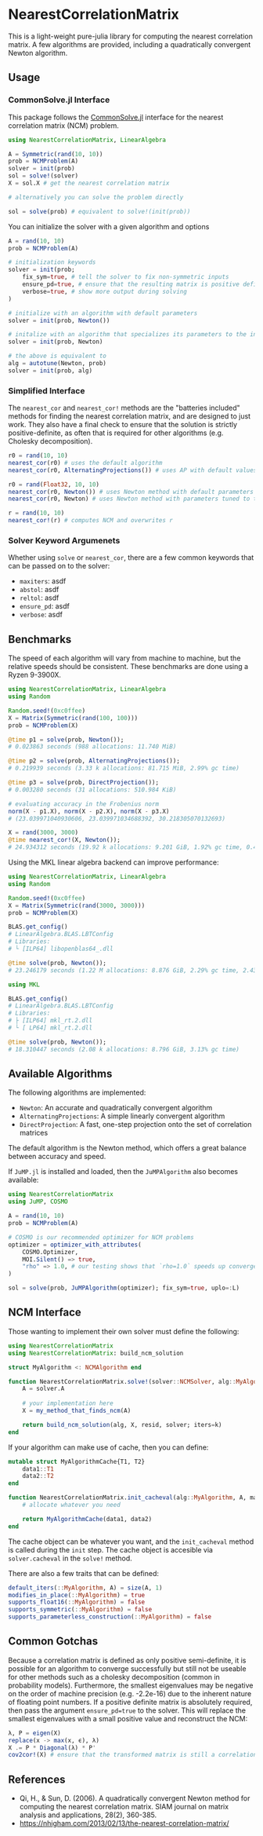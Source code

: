 # NearestCorrelationMatrix

This is a light-weight pure-julia library for computing the nearest correlation matrix. A few algorithms are provided, including a quadratically convergent Newton algorithm.


## Usage


### CommonSolve.jl Interface

This package follows the [CommonSolve.jl](https://docs.sciml.ai/CommonSolve/stable/) interface for the nearest correlation matrix (NCM) problem.

```julia
using NearestCorrelationMatrix, LinearAlgebra

A = Symmetric(rand(10, 10))
prob = NCMProblem(A)
solver = init(prob)
sol = solve!(solver)
X = sol.X # get the nearest correlation matrix

# alternatively you can solve the problem directly

sol = solve(prob) # equivalent to solve!(init(prob))
```

You can initialize the solver with a given algorithm and options

```julia
A = rand(10, 10)
prob = NCMProblem(A)

# initialization keywords
solver = init(prob;
    fix_sym=true, # tell the solver to fix non-symmetric inputs
    ensure_pd=true, # ensure that the resulting matrix is positive definite
    verbose=true, # show more output during solving
)

# initialize with an algorithm with default parameters
solver = init(prob, Newton())

# initalize with an algorithm that specializes its parameters to the input
solver = init(prob, Newton)

# the above is equivalent to
alg = autotune(Newton, prob)
solver = init(prob, alg)
```


### Simplified Interface

The `nearest_cor` and `nearest_cor!` methods are the "batteries included" methods for finding the nearest correlation matrix, and are designed to just work. They also have a final check to ensure that the solution is strictly positive-definite, as often that is required for other algorithms (e.g. Cholesky decomposition).

```julia
r0 = rand(10, 10)
nearest_cor(r0) # uses the default algorithm
nearest_cor(r0, AlternatingProjections()) # uses AP with default values

r0 = rand(Float32, 10, 10)
nearest_cor(r0, Newton()) # uses Newton method with default parameters
nearest_cor(r0, Newton) # uses Newton method with parameters tuned to the input matrix

r = rand(10, 10)
nearest_cor!(r) # computes NCM and overwrites r
```


### Solver Keyword Argumenets

Whether using `solve` or `nearest_cor`, there are a few common keywords that can be passed on to the solver:

- `maxiters`: asdf
- `abstol`: asdf
- `reltol`: asdf
- `ensure_pd`: asdf
- `verbose`: asdf


## Benchmarks

The speed of each algorithm will vary from machine to machine, but the relative speeds should be consistent. These benchmarks are done using a Ryzen 9-3900X.

```julia
using NearestCorrelationMatrix, LinearAlgebra
using Random

Random.seed!(0xc0ffee)
X = Matrix(Symmetric(rand(100, 100)))
prob = NCMProblem(X)

@time p1 = solve(prob, Newton());
# 0.023863 seconds (988 allocations: 11.740 MiB)

@time p2 = solve(prob, AlternatingProjections());
# 0.219939 seconds (3.33 k allocations: 81.715 MiB, 2.99% gc time)

@time p3 = solve(prob, DirectProjection());
# 0.003280 seconds (31 allocations: 510.984 KiB)

# evaluating accuracy in the Frobenius norm
norm(X - p1.X), norm(X - p2.X), norm(X - p3.X)
# (23.039971040930606, 23.039971034688392, 30.218305070132693)

X = rand(3000, 3000)
@time nearest_cor!(X, Newton());
# 24.934312 seconds (19.92 k allocations: 9.201 GiB, 1.92% gc time, 0.48% compilation time)
```

Using the MKL linear algebra backend can improve performance:

```julia
using NearestCorrelationMatrix, LinearAlgebra
using Random

Random.seed!(0xc0ffee)
X = Matrix(Symmetric(rand(3000, 3000)))
prob = NCMProblem(X)

BLAS.get_config()
# LinearAlgebra.BLAS.LBTConfig
# Libraries: 
# └ [ILP64] libopenblas64_.dll

@time solve(prob, Newton());
# 23.246179 seconds (1.22 M allocations: 8.876 GiB, 2.29% gc time, 2.43% compilation time)

using MKL

BLAS.get_config()
# LinearAlgebra.BLAS.LBTConfig
# Libraries:
# ├ [ILP64] mkl_rt.2.dll
# └ [ LP64] mkl_rt.2.dll

@time solve(prob, Newton());
# 18.310447 seconds (2.08 k allocations: 8.796 GiB, 3.13% gc time)
```

## Available Algorithms

The following algorithms are implemented:

- `Newton`: An accurate and quadratically convergent algorithm
- `AlternatingProjections`: A simple linearly convergent algorithm
- `DirectProjection`: A fast, one-step projection onto the set of correlation matrices

The default algorithm is the Newton method, which offers a great balance between accuracy and speed.

If `JuMP.jl` is installed and loaded, then the `JuMPAlgorithm` also becomes available:

```julia
using NearestCorrelationMatrix
using JuMP, COSMO

A = rand(10, 10)
prob = NCMProblem(A)

# COSMO is our recommended optimizer for NCM problems
optimizer = optimizer_with_attributes(
    COSMO.Optimizer,
    MOI.Silent() => true,
    "rho" => 1.0, # our testing shows that `rho=1.0` speeds up convergence
)

sol = solve(prob, JuMPAlgorithm(optimizer); fix_sym=true, uplo=:L)
```


## NCM Interface

Those wanting to implement their own solver must define the following:

```julia
using NearestCorrelationMatrix
using NearestCorrelationMatrix: build_ncm_solution

struct MyAlgorithm <: NCMAlgorithm end

function NearestCorrelationMatrix.solve!(solver::NCMSolver, alg::MyAlgorithm)
    A = solver.A
    
    # your implementation here
    X = my_method_that_finds_ncm(A)

    return build_ncm_solution(alg, X, resid, solver; iters=k)
end
```

If your algorithm can make use of cache, then you can define:

```julia
mutable struct MyAlgorithmCache{T1, T2}
    data1::T1
    data2::T2
end

function NearestCorrelationMatrix.init_cacheval(alg::MyAlgorithm, A, maxiters, abstol, reltol, verbose)
    # allocate whatever you need

    return MyAlgorithmCache(data1, data2)
end
```

The cache object can be whatever you want, and the `init_cacheval` method is called during the `init` step. The cache object is accesible via `solver.cacheval` in the `solve!` method.

There are also a few traits that can be defined:

```julia
default_iters(::MyAlgorithm, A) = size(A, 1)
modifies_in_place(::MyAlgorithm) = true
supports_float16(::MyAlgorithm) = false
supports_symmetric(::MyAlgorithm) = false
supports_parameterless_construction(::MyAlgorithm) = false
```


## Common Gotchas

Because a correlation matrix is defined as only positive semi-definite, it is possible for an algorithm to converge successfully but still not be useable for other methods such as a cholesky decomposition (common in probability models). Furthermore, the smallest eigenvalues may be negative on the order of machine precision (e.g. -2.2e-16) due to the inherent nature of floating point numbers. If a positive definite matrix is absolutely required, then pass the argument `ensure_pd=true` to the solver. This will replace the smallest eigenvalues with a small positive value and reconstruct the NCM:

```julia
λ, P = eigen(X)
replace(x -> max(x, ϵ), λ)
X .= P * Diagonal(λ) * P'
cov2cor!(X) # ensure that the transformed matrix is still a correlation matrix
```


## References

* Qi, H., & Sun, D. (2006). A quadratically convergent Newton method for computing the nearest correlation matrix. SIAM journal on matrix analysis and applications, 28(2), 360-385.
* https://nhigham.com/2013/02/13/the-nearest-correlation-matrix/